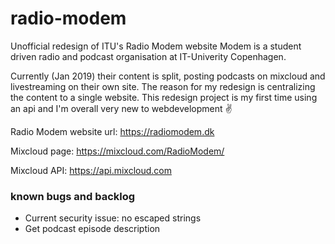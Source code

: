 # radio-modem
Unofficial redesign of ITU's Radio Modem website
Modem is a student driven radio and podcast organisation at IT-Univerity Copenhagen.

Currently (Jan 2019) their content is split, posting podcasts on mixcloud and livestreaming on their own site.
The reason for my redesign is centralizing the content to a single website.
This redesign project is my first time using an api and I'm overall very new to webdevelopment ✌

Radio Modem website url: https://radiomodem.dk

Mixcloud page: https://mixcloud.com/RadioModem/

Mixcloud API: https://api.mixcloud.com

### known bugs and backlog

- Current security issue: no escaped strings
- Get podcast episode description

